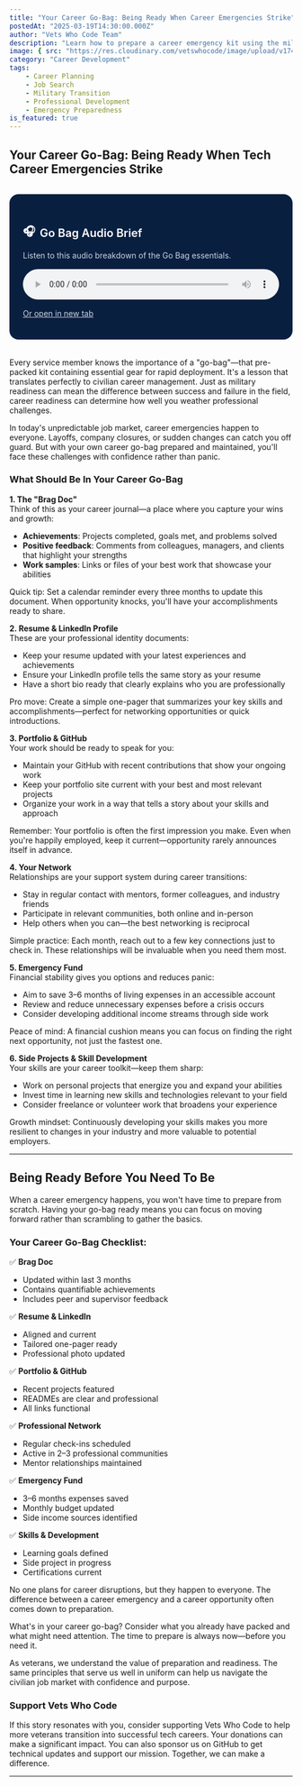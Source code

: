 ```yaml
---
title: "Your Career Go-Bag: Being Ready When Career Emergencies Strike"
postedAt: "2025-03-19T14:30:00.000Z"
author: "Vets Who Code Team"
description: "Learn how to prepare a career emergency kit using the military go-bag concept to stay ready for unexpected job transitions."
image: { src: "https://res.cloudinary.com/vetswhocode/image/upload/v1742570517/go-bag.jpg" }
category: "Career Development"
tags:
    - Career Planning
    - Job Search
    - Military Transition
    - Professional Development
    - Emergency Preparedness
is_featured: true
---
```


## Your Career Go-Bag: Being Ready When Tech Career Emergencies Strike

<div style="background-color: #091f40; color: white; padding: 1.5rem; border-radius: 1rem; max-width: 600px; margin: 2rem auto;">
  <h2 style="font-size: 1.25rem; font-weight: 600; display: flex; align-items: center; margin-bottom: 0.5rem; color: white;">
    🎧 <span style="margin-left: 0.5rem;">Go Bag Audio Brief</span>
  </h2>
  <p style="font-size: 0.875rem; color: #cbd5e1; margin-bottom: 1rem;">
    Listen to this audio breakdown of the Go Bag essentials.
  </p>
  <audio controls style="width: 100%; border-radius: 0.5rem;">
    <source src="https://res.cloudinary.com/vetswhocode/video/upload/v1743623202/go-bag-audio.wav" type="audio/wav" />
    Your browser does not support the audio element.
  </audio>
  <p style="margin-top: 1rem; font-size: 0.875rem;">
    <a href="https://res.cloudinary.com/vetswhocode/video/upload/v1743623202/go-bag-audio.wav" target="_blank" rel="noopener noreferrer" style="text-decoration: underline; color: #cbd5e1;">
      Or open in new tab
    </a>
  </p>
</div>

Every service member knows the importance of a "go-bag"—that pre-packed kit containing essential gear for rapid deployment. It's a lesson that translates perfectly to civilian career management. Just as military readiness can mean the difference between success and failure in the field, career readiness can determine how well you weather professional challenges.

In today's unpredictable job market, career emergencies happen to everyone. Layoffs, company closures, or sudden changes can catch you off guard. But with your own career go-bag prepared and maintained, you'll face these challenges with confidence rather than panic.

### What Should Be In Your Career Go-Bag

**1. The "Brag Doc"**  
Think of this as your career journal—a place where you capture your wins and growth:

- **Achievements**: Projects completed, goals met, and problems solved
- **Positive feedback**: Comments from colleagues, managers, and clients that highlight your strengths
- **Work samples**: Links or files of your best work that showcase your abilities

Quick tip: Set a calendar reminder every three months to update this document. When opportunity knocks, you'll have your accomplishments ready to share.

**2. Resume & LinkedIn Profile**  
These are your professional identity documents:

- Keep your resume updated with your latest experiences and achievements
- Ensure your LinkedIn profile tells the same story as your resume
- Have a short bio ready that clearly explains who you are professionally

Pro move: Create a simple one-pager that summarizes your key skills and accomplishments—perfect for networking opportunities or quick introductions.

**3. Portfolio & GitHub**  
Your work should be ready to speak for you:

- Maintain your GitHub with recent contributions that show your ongoing work
- Keep your portfolio site current with your best and most relevant projects
- Organize your work in a way that tells a story about your skills and approach

Remember: Your portfolio is often the first impression you make. Even when you're happily employed, keep it current—opportunity rarely announces itself in advance.

**4. Your Network**  
Relationships are your support system during career transitions:

- Stay in regular contact with mentors, former colleagues, and industry friends
- Participate in relevant communities, both online and in-person
- Help others when you can—the best networking is reciprocal

Simple practice: Each month, reach out to a few key connections just to check in. These relationships will be invaluable when you need them most.

**5. Emergency Fund**  
Financial stability gives you options and reduces panic:

- Aim to save 3–6 months of living expenses in an accessible account
- Review and reduce unnecessary expenses before a crisis occurs
- Consider developing additional income streams through side work

Peace of mind: A financial cushion means you can focus on finding the right next opportunity, not just the fastest one.

**6. Side Projects & Skill Development**  
Your skills are your career toolkit—keep them sharp:

- Work on personal projects that energize you and expand your abilities
- Invest time in learning new skills and technologies relevant to your field
- Consider freelance or volunteer work that broadens your experience

Growth mindset: Continuously developing your skills makes you more resilient to changes in your industry and more valuable to potential employers.

---

## Being Ready Before You Need To Be

When a career emergency happens, you won't have time to prepare from scratch. Having your go-bag ready means you can focus on moving forward rather than scrambling to gather the basics.

### Your Career Go-Bag Checklist:

✅ **Brag Doc**

- Updated within last 3 months
- Contains quantifiable achievements
- Includes peer and supervisor feedback

✅ **Resume & LinkedIn**

- Aligned and current
- Tailored one-pager ready
- Professional photo updated

✅ **Portfolio & GitHub**

- Recent projects featured
- READMEs are clear and professional
- All links functional

✅ **Professional Network**

- Regular check-ins scheduled
- Active in 2–3 professional communities
- Mentor relationships maintained

✅ **Emergency Fund**

- 3–6 months expenses saved
- Monthly budget updated
- Side income sources identified

✅ **Skills & Development**

- Learning goals defined
- Side project in progress
- Certifications current

No one plans for career disruptions, but they happen to everyone. The difference between a career emergency and a career opportunity often comes down to preparation.

What's in your career go-bag? Consider what you already have packed and what might need attention. The time to prepare is always now—before you need it.

As veterans, we understand the value of preparation and readiness. The same principles that serve us well in uniform can help us navigate the civilian job market with confidence and purpose.

### Support Vets Who Code

If this story resonates with you, consider supporting Vets Who Code to help more veterans transition into successful tech careers. Your donations can make a significant impact. You can also sponsor us on GitHub to get technical updates and support our mission. Together, we can make a difference.

---
